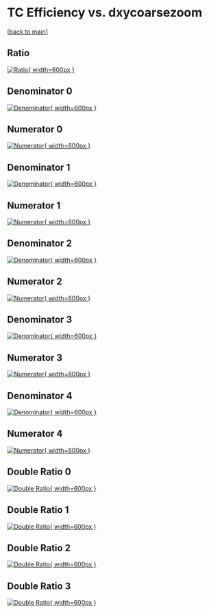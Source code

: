 # TC Efficiency vs. dxycoarsezoom

[[back to main](./)]



## Ratio

[![Ratio](../mtv/var/TC_base_11_1_eff_dxycoarsezoom.png){ width=600px }](../mtv/var/TC_base_11_1_eff_dxycoarsezoom.pdf)

## Denominator 0

[![Denominator](../mtv/den/TC_base_11_1_eff_dxycoarsezoom_den0.png){ width=600px }](../mtv/den/TC_base_11_1_eff_dxycoarsezoom_den0.pdf)

## Numerator 0

[![Numerator](../mtv/num/TC_base_11_1_eff_dxycoarsezoom_num0.png){ width=600px }](../mtv/num/TC_base_11_1_eff_dxycoarsezoom_num0.pdf)

## Denominator 1

[![Denominator](../mtv/den/TC_base_11_1_eff_dxycoarsezoom_den1.png){ width=600px }](../mtv/den/TC_base_11_1_eff_dxycoarsezoom_den1.pdf)

## Numerator 1

[![Numerator](../mtv/num/TC_base_11_1_eff_dxycoarsezoom_num1.png){ width=600px }](../mtv/num/TC_base_11_1_eff_dxycoarsezoom_num1.pdf)

## Denominator 2

[![Denominator](../mtv/den/TC_base_11_1_eff_dxycoarsezoom_den2.png){ width=600px }](../mtv/den/TC_base_11_1_eff_dxycoarsezoom_den2.pdf)

## Numerator 2

[![Numerator](../mtv/num/TC_base_11_1_eff_dxycoarsezoom_num2.png){ width=600px }](../mtv/num/TC_base_11_1_eff_dxycoarsezoom_num2.pdf)

## Denominator 3

[![Denominator](../mtv/den/TC_base_11_1_eff_dxycoarsezoom_den3.png){ width=600px }](../mtv/den/TC_base_11_1_eff_dxycoarsezoom_den3.pdf)

## Numerator 3

[![Numerator](../mtv/num/TC_base_11_1_eff_dxycoarsezoom_num3.png){ width=600px }](../mtv/num/TC_base_11_1_eff_dxycoarsezoom_num3.pdf)

## Denominator 4

[![Denominator](../mtv/den/TC_base_11_1_eff_dxycoarsezoom_den4.png){ width=600px }](../mtv/den/TC_base_11_1_eff_dxycoarsezoom_den4.pdf)

## Numerator 4

[![Numerator](../mtv/num/TC_base_11_1_eff_dxycoarsezoom_num4.png){ width=600px }](../mtv/num/TC_base_11_1_eff_dxycoarsezoom_num4.pdf)

## Double Ratio 0

[![Double Ratio](../mtv/ratio/TC_base_11_1_eff_dxycoarsezoom_ratio0.png){ width=600px }](../mtv/ratio/TC_base_11_1_eff_dxycoarsezoom_ratio0.pdf)

## Double Ratio 1

[![Double Ratio](../mtv/ratio/TC_base_11_1_eff_dxycoarsezoom_ratio1.png){ width=600px }](../mtv/ratio/TC_base_11_1_eff_dxycoarsezoom_ratio1.pdf)

## Double Ratio 2

[![Double Ratio](../mtv/ratio/TC_base_11_1_eff_dxycoarsezoom_ratio2.png){ width=600px }](../mtv/ratio/TC_base_11_1_eff_dxycoarsezoom_ratio2.pdf)

## Double Ratio 3

[![Double Ratio](../mtv/ratio/TC_base_11_1_eff_dxycoarsezoom_ratio3.png){ width=600px }](../mtv/ratio/TC_base_11_1_eff_dxycoarsezoom_ratio3.pdf)

